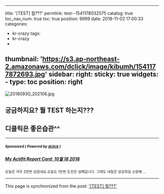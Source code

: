 
---
title: '[TEST]  뭘???'
permlink: test--1541178032575
catalog: true
toc_nav_num: true
toc: true
position: 9999
date: 2018-11-02 17:00:33
categories:
- kr-crazy
tags:
- kr-crazy
- 
thumbnail: 'https://s3.ap-northeast-2.amazonaws.com/dclick/image/kibumh/1541177872693.jpg'
sidebar:
    right:
        sticky: true
widgets:
    -
        type: toc
        position: right
---


![20180930_202106.jpg](https://s3.ap-northeast-2.amazonaws.com/dclick/image/kibumh/1541177872693.jpg)

## 궁금하지요? 뭘 TEST 하는지???

## 디클릭은 좋은습관^^


---

#####  <sub> **Sponsored ( Powered by [dclick](https://www.dclick.io) )** </sub>
##### [My Actifit Report Card: 10월 18 2018](https://api.dclick.io/v1/c?x=eyJhbGciOiJIUzI1NiIsInR5cCI6IkpXVCJ9.eyJjIjoia2lidW1oIiwicyI6InRlc3QtLTE1NDExNzgwMzI1NzUiLCJhIjpbInQtMjE2Il0sInVybCI6Imh0dHBzOi8vc3RlZW1pdC5jb20vYWN0aWZpdC9AaGFwcHkzMy9hY3RpZml0LWhhcHB5MzMtMjAxODEwMTh0MTEzMDQ0ODkzeiIsImlhdCI6MTU0MTE3ODAzMiwiZXhwIjoxODU2NTM4MDMyfQ.SR79VdanjjZ9dYabkRc893EobzuUp_8urNpVocL2I74)
<sup>오늘은 겨우 2천번 넘었네요.오늘도 1만번 도전은 실패입니다. 그래도 내일은 성공하길 소망해 ...</sup>
</center>

- - -

This page is synchronized from the post: ['[TEST]  뭘???'](https://steemit.com/@kibumh/test--1541178032575)
